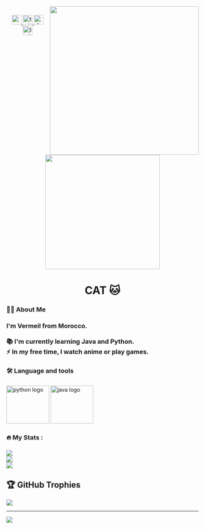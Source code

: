 <img align="right" height="390" src="https://i.imgur.com/19sZwyc.jpeg"  />

###

<div align="center">
  <a href="https://www.youtube.com/@VermeilChan/" target="_blank">
    <img src="https://img.shields.io/static/v1?message=Youtube&logo=youtube&label=&color=FF0000&logoColor=white&labelColor=&style=for-the-badge" height="25" alt="youtube logo"  />
  </a>
  <a href="https://twitter.com/Vermeilosu" target="_blank">
    <img src="https://img.shields.io/static/v1?message=Twitter&logo=twitter&label=&color=1DA1F2&logoColor=white&labelColor=&style=for-the-badge" height="25" alt="twitter logo"  />
  </a>
  <a href="https://discord.gg/jQSu2345dd" target="_blank">
    <img src="https://img.shields.io/static/v1?message=Discord&logo=discord&label=&color=7289DA&logoColor=white&labelColor=&style=for-the-badge" height="25" alt="discord logo"  />
  </a>
  <a href="https://www.twitch.tv/vermeil_chan" target="_blank">
    <img src="https://img.shields.io/static/v1?message=Twitch&logo=twitch&label=&color=9146FF&logoColor=white&labelColor=&style=for-the-badge" height="25" alt="twitch logo"  />
  </a>
</div>

###

<div align="center">
  <img height="300" src="https://i.imgur.com/920CE2m.jpg"  />
</div>

###

<h1 align="center">CAT 🐱</h1>

###

<h3 align="left">👩‍💻  About Me</h3>

###

<h3 align="left">I'm Vermeil from Morocco.<br><br>📚 I'm currently learning Java and Python.<br>⚡ In my free time, I watch anime or play games.</h3>

###

<h3 align="left">🛠 Language and tools</h3>

###

<div align="left">
  <img src="https://cdn.jsdelivr.net/gh/devicons/devicon/icons/python/python-original.svg" height="100" width="112" alt="python logo"  />
  <img src="https://cdn.jsdelivr.net/gh/devicons/devicon/icons/java/java-original.svg" height="100" width="112" alt="java logo"  />
</div>

###

<h3 align="left">🔥   My Stats :</h3>

###

![](https://github-readme-stats.vercel.app/api?username=VermeilChan&theme=radical&hide_border=true&include_all_commits=true&count_private=true)<br/>
![](https://github-readme-streak-stats.herokuapp.com/?user=VermeilChan&theme=radical&hide_border=true)<br/>
![](https://github-readme-stats.vercel.app/api/top-langs/?username=VermeilChan&theme=radical&hide_border=true&include_all_commits=true&count_private=true&layout=compact)

## 🏆 GitHub Trophies
![](https://github-profile-trophy.vercel.app/?username=VermeilChan&theme=radical&no-frame=true&no-bg=false&margin-w=4)

---
[![](https://visitcount.itsvg.in/api?id=VermeilChan&icon=1&color=12)](https://visitcount.itsvg.in)
